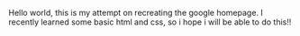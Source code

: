Hello world, this is my attempt on recreating the google homepage.
I recently learned some basic html and css, so i hope i will be able to do this!!